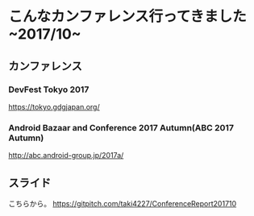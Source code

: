 # こんなカンファレンス行ってきました~2017/10~

## カンファレンス

### DevFest Tokyo 2017
https://tokyo.gdgjapan.org/

### Android Bazaar and Conference 2017 Autumn(ABC 2017 Autumn)
http://abc.android-group.jp/2017a/

## スライド

こちらから。
https://gitpitch.com/taki4227/ConferenceReport201710
